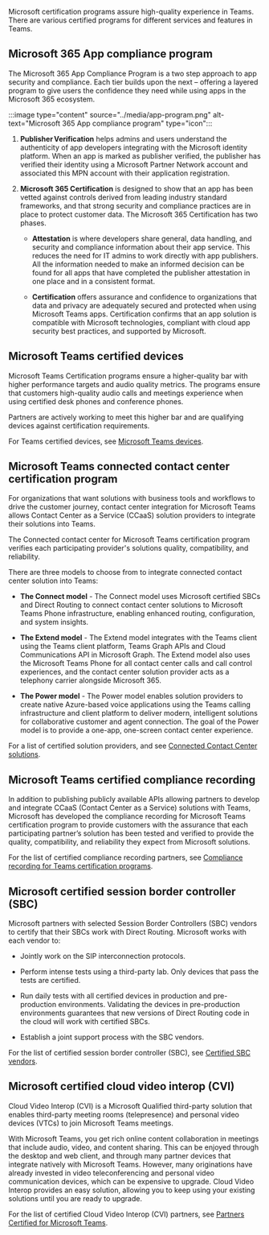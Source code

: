 Microsoft certification programs assure high-quality experience in Teams. There are various certified programs for different services and features in Teams.  

## Microsoft 365 App compliance program
The Microsoft 365 App Compliance Program is a two step approach to app security and compliance. Each tier builds upon the next – offering a layered program to give users the confidence they need while using apps in the Microsoft 365 ecosystem.

‎:::image type="content" source="../media/app-program.png" alt-text="Microsoft 365 App compliance program"  type="icon":::


1. **Publisher Verification** helps admins and users understand the authenticity of app developers integrating with the Microsoft identity platform. When an app is marked as publisher verified, the publisher has verified their identity using a Microsoft Partner Network account and associated this MPN account with their application registration.

2. **Microsoft 365 Certification** is designed to show that an app has been vetted against controls derived from leading industry standard frameworks, and that strong security and compliance practices are in place to protect customer data. The Microsoft 365 Certification has two phases. 

    * **Attestation** is where developers share general, data handling, and security and compliance information about their app service. This reduces the need for IT admins to work directly with app publishers. All the information needed to make an informed decision can be found for all apps that have completed the publisher attestation in one place and in a consistent format. 

    * **Certification** offers assurance and confidence to organizations that data and privacy are adequately secured and protected when using Microsoft Teams apps. Certification confirms that an app solution is compatible with Microsoft technologies, compliant with cloud app security best practices, and supported by Microsoft. 

## Microsoft Teams certified devices

Microsoft Teams Certification programs ensure a higher-quality bar with higher performance targets and audio quality metrics. The programs ensure that customers high-quality audio calls and meetings experience when using certified desk phones and conference phones.

Partners are actively working to meet this higher bar and are qualifying devices against certification requirements. 

For Teams certified devices, see [Microsoft Teams devices](https://www.microsoft.com/microsoft-teams/across-devices?azure-portal=true).

## Microsoft Teams connected contact center certification program

For organizations that want solutions with business tools and workflows to drive the customer journey, contact center integration for Microsoft Teams allows Contact Center as a Service (CCaaS) solution providers to integrate their solutions into Teams.

The Connected contact center for Microsoft Teams certification program verifies each participating provider's solutions quality, compatibility, and reliability. 

There are three models to choose from to integrate connected contact center solution into Teams: 

* **The Connect model** - The Connect model uses Microsoft certified SBCs and Direct Routing to connect contact center solutions to Microsoft Teams Phone infrastructure, enabling enhanced routing, configuration, and system insights.

* **The Extend model** - The Extend model integrates with the Teams client using the Teams client platform, Teams Graph APIs and Cloud Communications API in Microsoft Graph. The Extend model also uses the Microsoft Teams Phone for all contact center calls and call control experiences, and the contact center solution provider acts as a telephony carrier alongside Microsoft 365.

* **The Power model** - The Power model enables solution providers to create native Azure-based voice applications using the Teams calling infrastructure and client platform to deliver modern, intelligent solutions for collaborative customer and agent connection. The goal of the Power model is to provide a one-app, one-screen contact center experience.

For a list of certified solution providers, and see [Connected Contact Center solutions](/microsoftteams/teams-contact-center?tabs=connect#connected-contact-center-solutions?azure-portal=true).

## Microsoft Teams certified compliance recording

In addition to publishing publicly available APIs allowing partners to develop and integrate CCaaS (Contact Center as a Service) solutions with Teams, Microsoft has developed the compliance recording for Microsoft Teams certification program to provide customers with the assurance that each participating partner’s solution has been tested and verified to provide the quality, compatibility, and reliability they expect from Microsoft solutions.

For the list of certified compliance recording partners, see [Compliance recording for Teams certification programs](/microsoftteams/teams-recording-policy#compliance-recording-for-teams-certification-programs?azure-portal=true).

## Microsoft certified session border controller (SBC) 
Microsoft partners with selected Session Border Controllers (SBC) vendors to certify that their SBCs work with Direct Routing. Microsoft works with each vendor to:

* Jointly work on the SIP interconnection protocols.

* Perform intense tests using a third-party lab. Only devices that pass the tests are certified.

* Run daily tests with all certified devices in production and pre-production environments. Validating the devices in pre-production environments guarantees that new versions of Direct Routing code in the cloud will work with certified SBCs.

* Establish a joint support process with the SBC vendors.

For the list of certified session border controller (SBC), see [Certified SBC vendors](/microsoftteams/direct-routing-border-controllers#certified-sbc-vendors?azure-portal=true).

## Microsoft certified cloud video interop (CVI)

Cloud Video Interop (CVI) is a Microsoft Qualified third-party solution that enables third-party meeting rooms (telepresence) and personal video devices (VTCs) to join Microsoft Teams meetings.

With Microsoft Teams, you get rich online content collaboration in meetings that include audio, video, and content sharing. This can be enjoyed through the desktop and web client, and through many partner devices that integrate natively with Microsoft Teams. However, many originations have already invested in video teleconferencing and personal video communication devices, which can be expensive to upgrade. Cloud Video Interop provides an easy solution, allowing you to keep using your existing solutions until you are ready to upgrade.


For the list of certified Cloud Video Interop (CVI) partners, see [Partners Certified for Microsoft Teams](/microsoftteams/cloud-video-interop#partners-certified-for-microsoft-teams?azure-portal=true).

